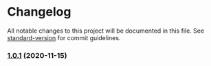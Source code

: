 # Changelog

All notable changes to this project will be documented in this file. See [standard-version](https://github.com/conventional-changelog/standard-version) for commit guidelines.

### [1.0.1](https://github.com/jeanrantunes/poc-dll-nuxt/compare/v1.1.2...v1.0.1) (2020-11-15)
